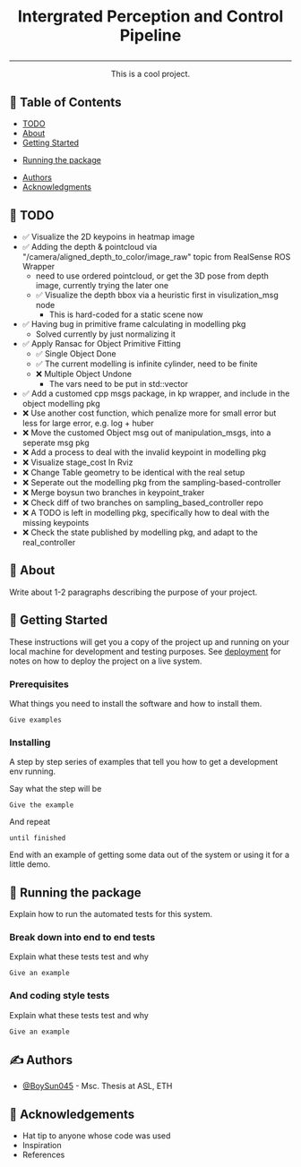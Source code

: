 <!-- <p align="center">
  <a href="" rel="noopener">
 <img width=200px height=200px src="https://i.imgur.com/6wj0hh6.jpg" alt="Project logo"></a>
</p> -->

 <font size="5">
 <h3 align="center">Intergrated Perception and Control Pipeline</h3>
</font>

<!-- <div align="center">

[![Status](https://img.shields.io/badge/status-active-success.svg)]()
[![GitHub Issues](https://img.shields.io/github/issues/kylelobo/The-Documentation-Compendium.svg)](https://github.com/kylelobo/The-Documentation-Compendium/issues)
[![GitHub Pull Requests](https://img.shields.io/github/issues-pr/kylelobo/The-Documentation-Compendium.svg)](https://github.com/kylelobo/The-Documentation-Compendium/pulls)
[![License](https://img.shields.io/badge/license-MIT-blue.svg)](/LICENSE)

</div> -->

---

<p align="center"> This is a cool project.
    <br> 
</p>

## 📝 Table of Contents

- [TODO](#TODO)
- [About](#about)
- [Getting Started](#getting_started)
<!-- - [Deployment](#deployment) -->
<!-- - [Usage](#usage) -->
<!-- - [Built Using](#built_using) -->
- [Running the package](#tests)
<!-- - [TODO](../TODO.md) -->
<!-- - [Contributing](../CONTRIBUTING.md) -->
- [Authors](#authors)
- [Acknowledgments](#acknowledgement)

## 📝 TODO <a name = "TODO"></a>

- ✅ Visualize the 2D keypoins in heatmap image
- ✅ Adding the depth & pointcloud via "/camera/aligned_depth_to_color/image_raw" topic from RealSense ROS Wrapper
  - need to use ordered pointcloud, or get the 3D pose from depth image, currently trying the later one
  - ✅ Visualize the depth bbox via a heuristic first in visulization_msg node
      - This is hard-coded for a static scene now
- ✅ Having bug in primitive frame calculating in modelling pkg
  - Solved currently by just normalizing it
- ✅ Apply Ransac for Object Primitive Fitting
  - ✅ Single Object Done
  - ✅ The current modelling is infinite cylinder, need to be finite
  - ❌ Multiple Object Undone
    - The vars need to be put in std::vector
- ✅ Add a customed cpp msgs package, in kp wrapper, and include in the object modelling pkg
- ❌ Use another cost function, which penalize more for small error but less for large error, e.g. log + huber
- ❌ Move the customed Object msg out of manipulation_msgs, into a seperate msg pkg
- ❌ Add a process to deal with the invalid keypoint in modelling pkg 
- ❌ Visualize stage_cost In Rviz
- ❌ Change Table geometry to be identical with the real setup
- ❌ Seperate out the modelling pkg from the sampling-based-controller
- ❌ Merge boysun two branches in keypoint_traker
- ❌ Check diff of two branches on sampling_based_controller repo
- ❌ A TODO is left in modelling pkg, specifically how to deal with the missing keypoints
- ❌ Check the state published by modelling pkg, and adapt to the real_controller

## 🧐 About <a name = "about"></a>

Write about 1-2 paragraphs describing the purpose of your project.

## 🏁 Getting Started <a name = "getting_started"></a>

These instructions will get you a copy of the project up and running on your local machine for development and testing purposes. See [deployment](#deployment) for notes on how to deploy the project on a live system.

### Prerequisites

What things you need to install the software and how to install them.

```
Give examples
```

### Installing

A step by step series of examples that tell you how to get a development env running.

Say what the step will be

```
Give the example
```

And repeat

```
until finished
```

End with an example of getting some data out of the system or using it for a little demo.

## 🔧 Running the package <a name = "tests"></a>

Explain how to run the automated tests for this system.

### Break down into end to end tests

Explain what these tests test and why

```
Give an example
```

### And coding style tests

Explain what these tests test and why

```
Give an example
```

<!-- ## 🎈 Usage <a name="usage"></a>

Add notes about how to use the system.

## 🚀 Deployment <a name = "deployment"></a>

Add additional notes about how to deploy this on a live system.

## ⛏️ Built Using <a name = "built_using"></a>

- [MongoDB](https://www.mongodb.com/) - Database
- [Express](https://expressjs.com/) - Server Framework
- [VueJs](https://vuejs.org/) - Web Framework
- [NodeJs](https://nodejs.org/en/) - Server Environment -->

## ✍️ Authors <a name = "authors"></a>

- [@BoySun045](https://github.com/BoySun045) - Msc. Thesis at ASL, ETH

<!-- See also the list of [contributors](https://github.com/kylelobo/The-Documentation-Compendium/contributors) who participated in this project. -->

## 🎉 Acknowledgements <a name = "acknowledgement"></a>

- Hat tip to anyone whose code was used
- Inspiration
- References
